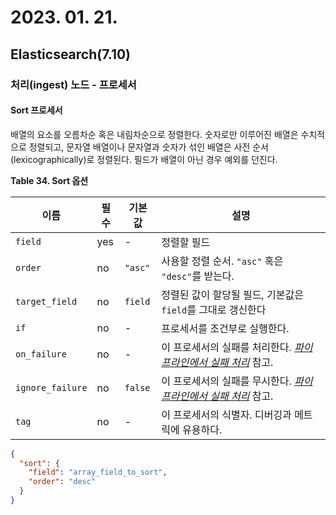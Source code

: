 # 2023. 01. 21.

## Elasticsearch(7.10)

### 처리(ingest) 노드 - 프로세서

#### Sort 프로세서

배열의 요소를 오름차순 혹은 내림차순으로 정렬한다. 숫자로만 이루어진 배열은 수치적으로 정렬되고, 문자열 배열이나 문자열과 숫자가 섞인 배열은 사전 순서(lexicographically)로 정렬된다. 필드가 배열이 아닌 경우 예외를 던진다.

**Table 34. Sort 옵션**

| 이름             | 필수 | 기본값  | 설명                                                         |
| ---------------- | ---- | ------- | ------------------------------------------------------------ |
| `field`          | yes  | -       | 정렬할 필드                                                  |
| `order`          | no   | `"asc"` | 사용할 정렬 순서. `"asc"` 혹은 `"desc"`를 받는다.            |
| `target_field`   | no   | `field` | 정렬된 값이 할당될 필드, 기본값은 `field`를 그대로 갱신한다  |
| `if`             | no   | -       | 프로세서를 조건부로 실행한다.                                |
| `on_failure`     | no   | -       | 이 프로세서의 실패를 처리한다. [*파이프라인에서 실패 처리*](https://www.elastic.co/guide/en/elasticsearch/reference/7.10/handling-failure-in-pipelines.html) 참고. |
| `ignore_failure` | no   | `false` | 이 프로세서의 실패를 무시한다. [*파이프라인에서 실패 처리*](https://www.elastic.co/guide/en/elasticsearch/reference/7.10/handling-failure-in-pipelines.html) 참고. |
| `tag`            | no   | -       | 이 프로세서의 식별자. 디버깅과 메트릭에 유용하다.            |

```json
{
  "sort": {
    "field": "array_field_to_sort",
    "order": "desc"
  }
}
```

